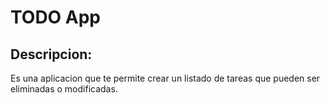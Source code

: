 # TODO App

## Descripcion:

Es una aplicacion que te permite crear un listado de tareas que pueden ser eliminadas o modificadas.



